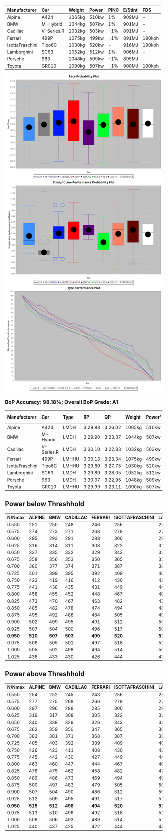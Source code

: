 |Manufacturer|Car|Weight|Power|PINC|E/Stint|FDS|
|:-|:-|:-|:-|:-|:-|:-|
|Alpine|A424|1065kg|510kw|1%|909MJ|-|
|BMW|M-Hybrid|1044kg|507kw|1%|901MJ|-|
|Cadillac|V-Series.R|1032kg|503kw|-1%|891MJ|-|
|Ferrari|499P|1075kg|499kw|-1%|891MJ|190kph|
|IsottaFraschini|Tipo6C|1030kg|520kw|-|916MJ|190kph|
|Lamborghini|SC63|1052kg|512kw|1%|906MJ|-|
|Porsche|963|1048kg|509kw|-1%|895MJ|-|
|Toyota|GR010|1090kg|507kw|-1%|900MJ|190kph|

![PACECHART](./IMG/ACOMETHOD.png)
![STRAIGHTLINEPERFORMANCECHART](./IMG/ACOMETHOD_sp.png)
![TYREPERFORMANCECHART](./IMG/ACOMETHOD_tw.png)

### BoP Accuracy: 98.18%; Overall BoP Grade: A1
|Manufacturer|Car|Type|RP|QP|Weight|Power¹|Threshhold|PINC|Power²|E/Stint|AVG Vmax|FDS|RDLC|L/Stint|BOP-Grade|ModelAccuracy|ModelPoints|Match%|
|:-|:-|:-|:-|:-|:-|:-|:-|:-|:-|:-|:-|:-|:-|:-|:-|:-|:-|:-|
|Alpine|A424|LMDH|3:29.88|3:26.02|1065kg|510kw|210.0kph|1%|515kw|909MJ|329.18kph|-|1.00|12|~A1|80.53%|517|100.00%|
|BMW|M-Hybrid|LMDH|3:29.90|3:23.37|1044kg|507kw|210.0kph|1%|512kw|901MJ|325.96kph|-|1.02|12|~A1|98.60%|1690|98.90%|
|Cadillac|V-Series.R|LMDH|3:30.10|3:22.83|1032kg|503kw|210.0kph|-1%|498kw|891MJ|329.69kph|-|1.03|12|~A1|88.58%|2033|100.00%|
|Ferrari|499P|LMHHU|3:30.13|3:23.34|1075kg|499kw|210.0kph|-1%|494kw|891MJ|329.31kph|190kph|1.02|12|~A1|84.67%|2303|100.00%|
|IsottaFraschini|Tipo6C|LMHHU|3:29.89|3:27.75|1030kg|520kw|210.0kph|-|520kw|916MJ|332.96kph|190kph|1.08|12|+A2|66.67%|96|93.00%|
|Lamborghini|SC63|LMDH|3:29.89|3:28.05|1052kg|512kw|210.0kph|1%|517kw|906MJ|327.93kph|-|1.04|12|+A2|96.77%|419|93.53%|
|Porsche|963|LMDH|3:30.07|3:22.95|1048kg|509kw|210.0kph|-1%|504kw|895MJ|329.92kph|-|1.01|12|~A1|93.05%|5740|100.00%|
|Toyota|GR010|LMHHU|3:29.99|3:23.11|1090kg|507kw|210.0kph|-1%|502kw|900MJ|329.33kph|190kph|1.00|12|~A1|90.17%|3255|100.00%|

## Power below Threshhold
|N/Nmax|ALPINE|BMW|CADILLAC|FERRARI|ISOTTAFRASCHINI|LAMBORGHINI|PORSCHE|TOYOTA|
|:-|:-|:-|:-|:-|:-|:-|:-|:-|
|0.550|251|250|248|246|256|252|251|250|
|0.575|274|273|271|268|279|275|274|273|
|0.600|295|293|291|288|300|296|294|293|
|0.625|316|314|311|308|322|317|315|314|
|0.650|337|335|332|329|343|338|336|335|
|0.675|358|356|353|350|365|359|357|356|
|0.700|380|377|374|371|387|381|379|377|
|0.725|401|399|395|392|409|403|400|399|
|0.750|422|419|416|412|430|423|421|419|
|0.775|441|438|435|431|449|442|440|438|
|0.800|458|455|452|448|467|460|457|455|
|0.825|473|470|467|463|482|475|472|470|
|0.850|485|482|478|474|494|486|484|482|
|0.875|495|492|488|484|505|497|494|492|
|0.900|502|499|495|491|512|504|501|499|
|0.925|507|504|500|496|517|509|506|504|
|**0.950**|**510**|**507**|**503**|**499**|**520**|**512**|**509**|**507**|
|0.975|508|505|501|497|518|510|507|505|
|1.000|505|502|498|494|514|506|504|502|
|1.025|436|433|430|426|444|437|435|433|

## Power above Threshhold
|N/Nmax|ALPINE|BMW|CADILLAC|FERRARI|ISOTTAFRASCHINI|LAMBORGHINI|PORSCHE|TOYOTA|
|:-|:-|:-|:-|:-|:-|:-|:-|:-|
|0.550|254|252|245|243|256|255|248|247|
|0.575|277|275|268|266|279|278|271|270|
|0.600|297|296|288|285|300|298|291|290|
|0.625|319|317|308|305|322|320|312|310|
|0.650|340|338|329|326|343|341|333|331|
|0.675|362|359|350|347|365|363|354|352|
|0.700|383|381|371|368|387|385|375|374|
|0.725|405|403|392|389|409|407|396|395|
|0.750|426|423|411|408|430|427|416|415|
|0.775|445|442|430|427|449|446|435|434|
|0.800|463|460|447|444|467|464|453|451|
|0.825|478|475|462|458|482|479|468|466|
|0.850|489|486|473|469|494|491|479|477|
|0.875|500|497|483|479|505|502|489|487|
|0.900|507|504|490|486|512|509|496|494|
|0.925|512|509|495|491|517|514|501|499|
|**0.950**|**515**|**512**|**498**|**494**|**520**|**517**|**504**|**502**|
|0.975|513|510|496|492|518|515|502|500|
|1.000|509|506|493|489|514|511|499|497|
|1.025|440|437|425|422|444|441|430|429|
